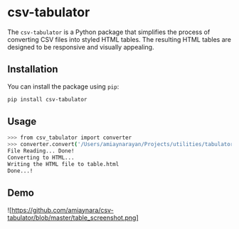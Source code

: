 # csv-tabulator

The `csv-tabulator` is a Python package that simplifies the process of converting CSV files into styled HTML tables. The resulting HTML tables are designed to be responsive and visually appealing.

## Installation

You can install the package using `pip`:

```bash
pip install csv-tabulator
```

## Usage
```bash
>>> from csv_tabulator import converter
>>> converter.convert('/Users/amiaynarayan/Projects/utilities/tabulator/tests/csv_file', 'table.html')
File Reading... Done!
Converting to HTML...
Writing the HTML file to table.html
Done...!
```

## Demo
![https://github.com/amiaynara/csv-tabulator/blob/master/table_screenshot.png]

